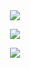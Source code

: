 <div class="github-stats" align="center" width="100%" margin="auto">
  <img align="center" margin="50px" src="https://github-readme-stats.vercel.app/api?username=lilithsdemon&show_icons=true&theme=dracula"/>
  <p></p>
  <img align="center" margin="50px" src="http://github-readme-streak-stats.herokuapp.com?user=lilithsdemon&theme=dracula"/>
  <p></p>
  <img align="center" margin-top="50px" src="https://github-readme-stats.vercel.app/api/top-langs/?username=lilithsdemon&theme=dracula&layout=compact&hide=asp.net,HLSL,shaderlab"/>
</div>

<!--
**LilithsDemon/LilithsDemon** is a ✨ _special_ ✨ repository because its `README.md` (this file) appears on your GitHub profile.

Here are some ideas to get you started:

- 🔭 I’m currently working on ...
- 🌱 I’m currently learning ...
- 👯 I’m looking to collaborate on ...
- 🤔 I’m looking for help with ...
- 💬 Ask me about ...
- 📫 How to reach me: ...
- 😄 Pronouns: ...
- ⚡ Fun fact: ...
-->
